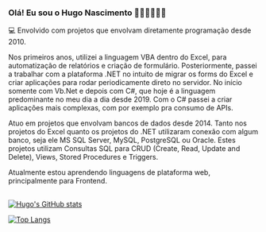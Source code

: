 ### Olá! Eu sou o Hugo Nascimento 👍🏾👍🏾👍🏾

💻 Envolvido com projetos que envolvam diretamente programação desde 2010.

Nos primeiros anos, utilizei a linguagem VBA dentro do Excel, para automatização de relatórios e criação de formulário.
Posteriormente, passei a trabalhar com a plataforma .NET no intuito de migrar os forms do Excel e criar aplicações para rodar periodicamente direto no servidor. No início somente com Vb.Net e depois com C#, que hoje é a linguagem predominante no meu dia a dia desde 2019.
Com o C# passei a criar aplicações mais complexas, com por exemplo pra consumo de APIs.

Atuo em projetos que envolvam bancos de dados desde 2014. Tanto nos projetos do Excel quanto os projetos do .NET utilizaram conexão com algum banco, seja ele MS SQL Server, MySQL, PostgreSQL ou Oracle. Estes projetos utilizam Consultas SQL para CRUD (Create, Read, Update and Delete), Views, Stored Procedures e Triggers.

Atualmente estou aprendendo linguagens de plataforma web, principalmente para Frontend.

##

[![Hugo's GitHub stats](https://github-readme-stats.vercel.app/api?username=hugo-nascimento&show_icons=true&theme=tokyonight)](https://github.com/hugo-nascimento/github-readme-stats)


[![Top Langs](https://github-readme-stats.vercel.app/api/top-langs/?username=hugo-nascimento&theme=tokyonight)](https://github.com/hugo-nascimento/github-readme-stats)

<div style="display: inline-block"><br>
  
</div>
